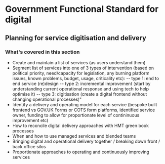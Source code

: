 # Government Functional Standard for digital

## Planning for service digitisation and delivery

### What's covered in this section

- Create and maintain a list of services (as users understand them)
- Segment list of services into one of 3 types of intervention (based on political priority, need/capacity for legislation, any burning platform issues, known problems, budget, usage, criticality etc):
-- type 1: end to end service (re)design
-- type 2: incremental improvement (start by understanding current operational response and using tech to help optimise it)
-- type 3: digitisation (create a digital frontend without changing operational processes)"
- Identify a delivery and operating model for each service (bespoke built frontend vs GOV.UK Forms or COTS form platforms, identified service owner, funding to allow for proportionate level of contininuous improvement etc)
- How to reconcile digital delivery approaches with HMT green book processes
- When and how to use managed services and blended teams
- Bringing digital and operational delivery together / breaking down front / back office silos
- Proportionate approaches to operating and continuously improving services
